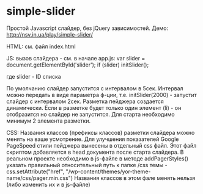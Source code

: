 # simple-slider

Простой Javascript слайдер, без jQuery зависимостей.
Демо: http://nsv.in.ua/play/simple-slider/

HTML:
см. файл index.html

JS:
вызов слайдера - см. в начале app.js:
var slider = document.getElementById('slider');
if (slider) initSlider();

где slider - ID списка

По умолчанию слайдер запустится с интервалом в 5сек. Интервал можно передать в виде параметра ф-ции, т.е. initSlider(2000) - запустит слайдер с интервалом 2сек.
Разметка пейджера создается динамически.
Если в разметке будет только один элемент (li) - он отобразится но слайдер не запустится. Для старта необходимо минимум 2 элемента разметки.


CSS:
Названия классов (префиксы классов) разметки слайдера можно менять на ваше усмотрение. 
Для улучшения показателей Google PageSpeed стили пейджера вынесены в отдельный css файл. Этот файл скриптом добавляется в head документа после старта слайдера.
В реальном проекте необходимо в js-файле в методе addPagerStyles() указать правильный относительный путь к папке /css темы  - css.setAttribute("href", "/wp-content/themes/yor-theme-name/css/pager.min.css")
Названия классов в этом фале менять нельзя (либо изменить их и в js-файле)





